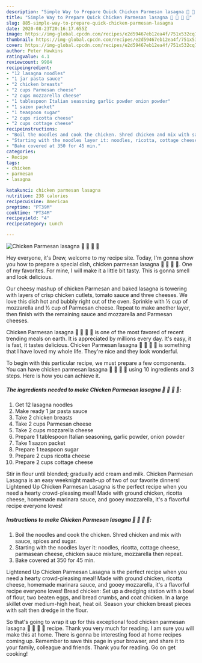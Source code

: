 ```yaml
---
description: "Simple Way to Prepare Quick Chicken Parmesan lasagna 🍗 🧀 🍝 🍅"
title: "Simple Way to Prepare Quick Chicken Parmesan lasagna 🍗 🧀 🍝 🍅"
slug: 885-simple-way-to-prepare-quick-chicken-parmesan-lasagna
date: 2020-08-23T20:16:17.655Z
image: https://img-global.cpcdn.com/recipes/e2d59467eb12ea4f/751x532cq70/chicken-parmesan-lasagna-🍗-🧀-🍝-🍅-recipe-main-photo.jpg
thumbnail: https://img-global.cpcdn.com/recipes/e2d59467eb12ea4f/751x532cq70/chicken-parmesan-lasagna-🍗-🧀-🍝-🍅-recipe-main-photo.jpg
cover: https://img-global.cpcdn.com/recipes/e2d59467eb12ea4f/751x532cq70/chicken-parmesan-lasagna-🍗-🧀-🍝-🍅-recipe-main-photo.jpg
author: Peter Hawkins
ratingvalue: 4.1
reviewcount: 9904
recipeingredient:
- "12 lasagna noodles"
- "1 jar pasta sauce"
- "2 chicken breasts"
- "2 cups Parmesan cheese"
- "2 cups mozzarella cheese"
- "1 tablespoon Italian seasoning garlic powder onion powder"
- "1 sazon packet"
- "1 teaspoon sugar"
- "2 cups ricotta cheese"
- "2 cups cottage cheese"
recipeinstructions:
- "Boil the noodles and cook the chicken. Shred chicken and mix with sauce, spices and sugar."
- "Starting with the noodles layer it: noodles, ricotta, cottage cheese, parmasean cheese, chicken sauce mixture, mozzarella then repeat."
- "Bake covered at 350 for 45 min."
categories:
- Recipe
tags:
- chicken
- parmesan
- lasagna

katakunci: chicken parmesan lasagna 
nutrition: 238 calories
recipecuisine: American
preptime: "PT39M"
cooktime: "PT34M"
recipeyield: "4"
recipecategory: Lunch

---
```



![Chicken Parmesan lasagna 🍗 🧀 🍝 🍅](https://img-global.cpcdn.com/recipes/e2d59467eb12ea4f/751x532cq70/chicken-parmesan-lasagna-🍗-🧀-🍝-🍅-recipe-main-photo.jpg)

Hey everyone, it's Drew, welcome to my recipe site. Today, I'm gonna show you how to prepare a special dish, chicken parmesan lasagna 🍗 🧀 🍝 🍅. One of my favorites. For mine, I will make it a little bit tasty. This is gonna smell and look delicious.

Our cheesy mashup of chicken Parmesan and baked lasagna is towering with layers of crisp chicken cutlets, tomato sauce and three cheeses. We love this dish hot and bubbly right out of the oven. Sprinkle with ½ cup of mozzarella and ½ cup of Parmesan cheese. Repeat to make another layer, then finish with the remaining sauce and mozzarella and Parmesan cheeses.

Chicken Parmesan lasagna 🍗 🧀 🍝 🍅 is one of the most favored of recent trending meals on earth. It is appreciated by millions every day. It's easy, it is fast, it tastes delicious. Chicken Parmesan lasagna 🍗 🧀 🍝 🍅 is something that I have loved my whole life. They're nice and they look wonderful.


To begin with this particular recipe, we must prepare a few components. You can have chicken parmesan lasagna 🍗 🧀 🍝 🍅 using 10 ingredients and 3 steps. Here is how you can achieve it.

<!--inarticleads1-->

##### The ingredients needed to make Chicken Parmesan lasagna 🍗 🧀 🍝 🍅:

1. Get 12 lasagna noodles
1. Make ready 1 jar pasta sauce
1. Take 2 chicken breasts
1. Take 2 cups Parmesan cheese
1. Take 2 cups mozzarella cheese
1. Prepare 1 tablespoon Italian seasoning, garlic powder, onion powder
1. Take 1 sazon packet
1. Prepare 1 teaspoon sugar
1. Prepare 2 cups ricotta cheese
1. Prepare 2 cups cottage cheese


Stir in flour until blended; gradually add cream and milk. Chicken Parmesan Lasagna is an easy weeknight mash-up of two of our favorite dinners! Lightened Up Chicken Parmesan Lasagna is the perfect recipe when you need a hearty crowd-pleasing meal! Made with ground chicken, ricotta cheese, homemade marinara sauce, and gooey mozzarella, it&#39;s a flavorful recipe everyone loves! 

<!--inarticleads2-->

##### Instructions to make Chicken Parmesan lasagna 🍗 🧀 🍝 🍅:

1. Boil the noodles and cook the chicken. Shred chicken and mix with sauce, spices and sugar.
1. Starting with the noodles layer it: noodles, ricotta, cottage cheese, parmasean cheese, chicken sauce mixture, mozzarella then repeat.
1. Bake covered at 350 for 45 min.


Lightened Up Chicken Parmesan Lasagna is the perfect recipe when you need a hearty crowd-pleasing meal! Made with ground chicken, ricotta cheese, homemade marinara sauce, and gooey mozzarella, it&#39;s a flavorful recipe everyone loves! Bread chicken: Set up a dredging station with a bowl of flour, two beaten eggs, and bread crumbs, and coat chicken. In a large skillet over medium-high heat, heat oil. Season your chicken breast pieces with salt then dredge in the flour. 

So that's going to wrap it up for this exceptional food chicken parmesan lasagna 🍗 🧀 🍝 🍅 recipe. Thank you very much for reading. I am sure you will make this at home. There is gonna be interesting food at home recipes coming up. Remember to save this page in your browser, and share it to your family, colleague and friends. Thank you for reading. Go on get cooking!
